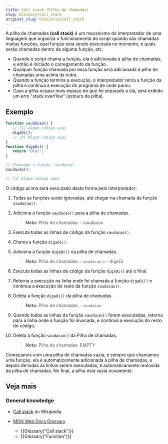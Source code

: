 ```yaml
---
title: Call stack (Pilha de chamadas)
slug: Glossary/Call_stack
original_slug: Glossario/Call_stack
---
```


A pilha de chamadas **(call stack)** é um mecanismo do interpretador de uma linguagem que organiza o funcionamento do script quando são chamadas muitas funções, qual função está sendo executada no momento, e quais serão chamadas dentro de alguma função, etc.

- Quando o script chama a função, ela é adicionada à pilha de chamadas, e então é iniciado o carregamento da função.
- Qualquer função chamada por essa função será adicionada à pilha de chamadas uma acima da outra.
- Quando a função termina a execução, o interpretador retira a função da pilha e continua a execução do programa de onde parou.
- Caso a pilha ocupar mais espaço do que foi separado a ela, será exibido um erro "stack overflow" (estouro de pilha).

## Exemplo

```js
function saudacao() {
   // [1] Algum código aqui
   digaOi();
   // [2] Algum código aqui
}
function digaOi() {
   return "Olá!";
}

// Chamando a função `saudacao`
saudacao();

// [3] Algum código aqui
```

O código acima será executado desta forma pelo interpretador:

1. Todas as funções serão ignoradas, até chegar na chamada da função `saudacao()`.
2. Adiciona a função `saudacao()` para a pilha de chamadas.

    > **Nota:** Pilha de chamadas:
    > \- saudacao

3. Executa todas as linhas de código da função `saudacao()`.
4. Chama a função `digaOi()`.
5. Adiciona a função `digaOi()` na pilha de chamadas.

    > **Nota:** Pilha de chamadas:
    > \- `saudacao` > \- digaOi

6. Executa todas as linhas de código da função `digaOi()` até o final.
7. Retorna a execução na linha onde foi chamada a função `digaOi()` e continua a execução do resto da função `saudacao()`.
8. Deleta a função `digaOi()` da pilha de chamadas.

    > **Nota:** Pilha de chamadas:
    > \- `saudacao`

9. Quando todas as linhas da função `saudacao()` forem executadas, retorna para a linha onde a função foi invocada, e continua a execução do resto do código.
10. Deleta a função `saudacao()` da Pilha de chamadas.

    > **Nota:** Pilha de chamadas:
    > EMPTY

Começamos com uma pilha de chamadas vazia, e sempre que chamamos uma função, ela é automaticamente adicionada à pilha de chamadas, e depois de todas as linhas serem executadas, é automaticamente removida da pilha de chamadas. No final, a pilha está vazia novamente.

## Veja mais

### General knowledge

- [Call stack](https://pt.wikipedia.org/wiki/Pilha_de_chamada) on Wikipedia
- [MDN Web Docs Glossary](/pt-BR/docs/Glossary)

  - {{Glossary("Call stack")}}
  - {{Glossary("Function")}}
